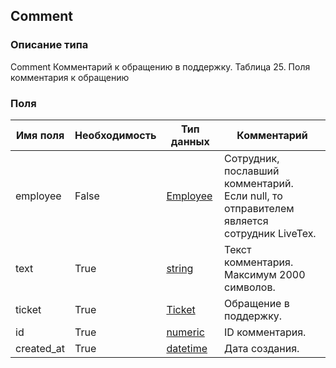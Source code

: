 
## Comment

### Описание типа
Comment
Комментарий к обращению в поддержку.
Таблица 25. Поля комментария к обращению


### Поля

| Имя поля | Необходимость | Тип данных | Комментарий |
|---|---|---|---|
|employee|False|[Employee](/docs/types/Employee.md)|Сотрудник, пославший комментарий.<br/>Если null, то отправителем является сотрудник LiveTex.<br/>|
|text|True|[string](/docs/types/string.md)|Текст комментария.<br/>Максимум 2000 символов.<br/>|
|ticket|True|[Ticket](/docs/types/Ticket.md)|Обращение в поддержку.<br/>|
|id|True|[numeric](/docs/types/numeric.md)|ID комментария.<br/>|
|created_at|True|[datetime](/docs/types/datetime.md)|Дата создания.<br/>|
